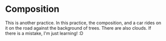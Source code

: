 # Composition
This is another practice. In this practice, the composition, and a car rides on it on the road against the background of trees. There are also clouds. If there is a mistake, I'm just learning! :D
